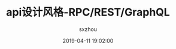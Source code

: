 ---
layout: post
title:  "api设计风格-RPC/REST/GraphQL"
date:   2019-04-11 19:02:00
categories: article
tags: web
author: "sxzhou"
---